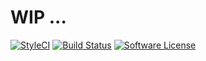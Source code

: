 # WIP ...

[![StyleCI](https://styleci.io/repos/59498372/shield?branch=master)](https://styleci.io/repos/59498372)
[![Build Status](https://travis-ci.org/gunharth/jodelcms.svg?branch=master)](https://travis-ci.org/gunharth/jodelcms)
[![Software License](https://img.shields.io/badge/license-MIT-brightgreen.svg?style=flat-square)](LICENSE.md)
